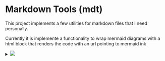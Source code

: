 # Markdown Tools (mdt)

This project implements a few utilities for markdown files that I need personally.

Currently it is implemente a functionality to wrap mermaid diagrams with a html block that renders the code with an url pointing to mermaid ink

<details class="mermaid"><summary><img src="https://mermaid.ink/img/eyJjb2RlIjoic2VxdWVuY2VEaWFncmFtXG4gICAgQWxpY2UtXHUwMDNlXHUwMDNlK0pvaG46IEhlbGxvIEpvaG4sIGhvdyBhcmUgeW91P1xuICAgIEFsaWNlLVx1MDAzZVx1MDAzZStKb2huOiBKb2huLCBjYW4geW91IGhlYXIgbWU/XG4gICAgSm9obi0tXHUwMDNlXHUwMDNlLUFsaWNlOiBIaSBBbGljZSwgSSBjYW4gaGVhciB5b3UhXG4gICAgSm9obi0tXHUwMDNlXHUwMDNlLUFsaWNlOiBJIGZlZWwgZ3JlYXQhXG4iLCJtZXJtYWlkIjoie1xuICBcInRoZW1lXCI6IFwiZGVmYXVsdFwiXG59IiwidXBkYXRlRWRpdG9yIjpmYWxzZSwiYXV0b1N5bmMiOnRydWUsInVwZGF0ZURpYWdyYW0iOmZhbHNlfQ=="></img></summary><p>
```mermaid
sequenceDiagram
    Alice->>+John: Hello John, how are you?
    Alice->>+John: John, can you hear me?
    John-->>-Alice: Hi Alice, I can hear you!
    John-->>-Alice: I feel great!
```
</p></details>
